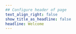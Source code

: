 ```yaml
---
## Configure header of page
text_align_right: false
show_title_as_headline: false
headline: Welcome
---
```


<!-- this is a subheadline -->
